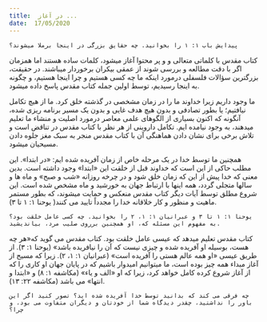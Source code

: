 ```yaml
---
title:  در آغاز ...
date:  17/05/2020
---
```


`پیدایش باب ۱: ۱ را بخوانید. چه حقایق بزرگی در اینجا برملا میشوند؟`

کتاب مقدس با کلماتی متعالی و  و پر محتوا آغاز میشود، کلمات ساده هستند اما همزمان اگر با دقت مطالعه و بررسی شوند از عمقی بیکران برخوردار میباشند. در حقیقت، بزرگترین سؤالات فلسفلی درمورد اینکه ما چه کسی هستیم و چرا اینجا هستیم، و چگونه به اینجا رسیدیم، توسط اولین جمله کتاب مقدس پاسخ داده میشود.

ما وجود داریم زیرا خداوند ما را در زمان مشخصی در گذشته خلق کرد. ما از هیچ تکامل نیافتیم؛ یا بطور تصادفی و بدون هیچ هدف غایی و بدون یک مسیر برنامه ریزی شده، آنگونه که اکنون بسیاری از الگوهای علمی معاصر درمورد اصلیت و منشاء ما تعلیم میدهند، به وجود نیامده ایم. تکامل داروینی از هر نظر با کتاب مقدس در تناقض است و تلاش برخی برای نشان دادن هماهنگی آن با کتاب مقدس منجر به سبک مغز جلوه دادن مسیحیان میشود.

همچنین ما توسط خدا در یک مرحله خاص از زمان آفریده شده ایم: «در ابتدا». این مطلب حاکی از این است که خداوند قبل از خلقت این «ابتدا» وجود داشته است. بدین معنی که خدا پیش از این که زمان خلق شود و در چرخه روزانه «شب و صبح»  و ماه ها و سالها متجلی گردد، همه اینها با ارتباط جهان به خورشید و ماه مشخص شده است. این شروع مطلق توسط آیات دیگر کتاب مقدس منعکس و حمایت میشوند، که بطور مستمر ماهیت و منظور و  کار خلاقانه خدا را مجدداً تایید می کنند( یوحنا ۱: ۱ تا ۳).

`یوحنا ۱: ۱ تا ۳ و عبرانیان ۱: ۱، ۲ را بخوانید. چه کسی عامل خلقت بود؟ به مفهوم این مسئله که، او همچنین برروی صلیب مرد، بیاندیشید.`

کتاب مقدس تعلیم میدهد که عیسی عامل خلقت بود. کتاب مقدس می گوید که«هر چه هست، بوسیله او آفریده شده و چیزی نیست که آن را نیافریده باشد» (یوحنا ۱: ۳). از طریق عیسی «او همه عالم هستی را آفریده است» (عبرانیان ۱: ۱، ۲). زیرا که مسیح از آغاز مبداء همه چیز بوده است، ما میتوانیم امیدوار باشیم که در پایان جهان او کاری را که از آغاز شروع کرده کامل خواهد کرد، زیرا که او «الف و یاء»  (مکاشفه ۱: ۸) و «ابتدا و انتها» می باشد (مکاشفه ۲۲: ۱۳).

`چه فرقی می کند که بدانید توسط خدا آفریده شده اید؟ تصور کنید اگر این باور را نداشتید، چقدر دیدگاه شما از خودتان و دیگران متفاوت می بود، و چرا؟`